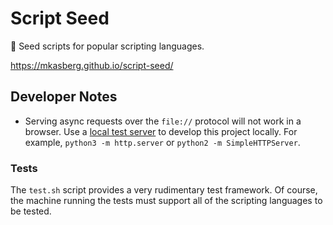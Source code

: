 # Script Seed

🌱 Seed scripts for popular scripting languages.

https://mkasberg.github.io/script-seed/

## Developer Notes

* Serving async requests over the `file://` protocol will not work in a browser.
  Use a [local test server](https://developer.mozilla.org/en-US/docs/Learn/Common_questions/set_up_a_local_testing_server)
  to develop this project locally. For example, `python3 -m http.server` or
  `python2 -m SimpleHTTPServer`.

### Tests

The `test.sh` script provides a very rudimentary test framework. Of course, the
machine running the tests must support all of the scripting languages to be
tested.

